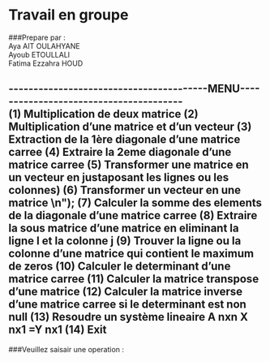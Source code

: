 
# Travail en groupe

###Prepare par :        
 Aya AIT OULAHYANE   
 Ayoub ETOULLALI     
 Fatima Ezzahra HOUD 

 ----------------------------------------MENU---------------------------------------  
(1) Multiplication de deux matrice
(2) Multiplication d’une matrice et d’un vecteur 
(3) Extraction de la 1ère diagonale d’une matrice carree 
(4) Extraire la 2eme diagonale d’une matrice carree 
(5) Transformer une matrice en un vecteur en justaposant les lignes ou les colonnes)
(6) Transformer un vecteur en une matrice \n");
(7) Calculer la somme des elements de la diagonale d’une matrice carree 
(8) Extraire la sous matrice d’une matrice en eliminant la ligne I et la colonne j 
(9) Trouver la ligne ou la colonne d’une matrice qui contient le maximum de zeros 
(10) Calculer le determinant d’une matrice carree
(11) Calculer la matrice transpose d’une matrice
(12) Calculer la matrice inverse d’une matrice carree si le determinant est non null 
(13) Resoudre un système lineaire A nxn X nx1 =Y nx1 
(14) Exit 
 -----------------------------------------------------------------------------------

###Veuillez saisair une operation :
